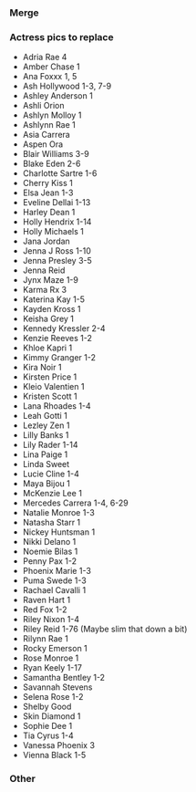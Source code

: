 ### Merge


### Actress pics to replace
* Adria Rae 4
* Amber Chase 1
* Ana Foxxx 1, 5
* Ash Hollywood 1-3, 7-9
* Ashley Anderson 1
* Ashli Orion
* Ashlyn Molloy 1
* Ashlynn Rae 1
* Asia Carrera
* Aspen Ora
* Blair Williams 3-9
* Blake Eden 2-6
* Charlotte Sartre 1-6
* Cherry Kiss 1
* Elsa Jean 1-3
* Eveline Dellai 1-13
* Harley Dean 1
* Holly Hendrix 1-14
* Holly Michaels 1
* Jana Jordan
* Jenna J Ross 1-10
* Jenna Presley 3-5
* Jenna Reid
* Jynx Maze 1-9
* Karma Rx 3
* Katerina Kay 1-5
* Kayden Kross 1
* Keisha Grey 1
* Kennedy Kressler 2-4
* Kenzie Reeves 1-2
* Khloe Kapri 1
* Kimmy Granger 1-2
* Kira Noir 1
* Kirsten Price 1
* Kleio Valentien 1
* Kristen Scott 1
* Lana Rhoades 1-4
* Leah Gotti 1
* Lezley Zen 1
* Lilly Banks 1
* Lily Rader 1-14
* Lina Paige 1
* Linda Sweet
* Lucie Cline 1-4
* Maya Bijou 1
* McKenzie Lee 1
* Mercedes Carrera 1-4, 6-29
* Natalie Monroe 1-3
* Natasha Starr 1
* Nickey Huntsman 1
* Nikki Delano 1
* Noemie Bilas 1
* Penny Pax 1-2
* Phoenix Marie 1-3
* Puma Swede 1-3
* Rachael Cavalli 1
* Raven Hart 1
* Red Fox 1-2
* Riley Nixon 1-4
* Riley Reid 1-76 (Maybe slim that down a bit)
* Rilynn Rae 1
* Rocky Emerson 1
* Rose Monroe 1
* Ryan Keely 1-17
* Samantha Bentley 1-2
* Savannah Stevens
* Selena Rose 1-2
* Shelby Good
* Skin Diamond 1
* Sophie Dee 1
* Tia Cyrus 1-4
* Vanessa Phoenix 3
* Vienna Black 1-5

### Other

